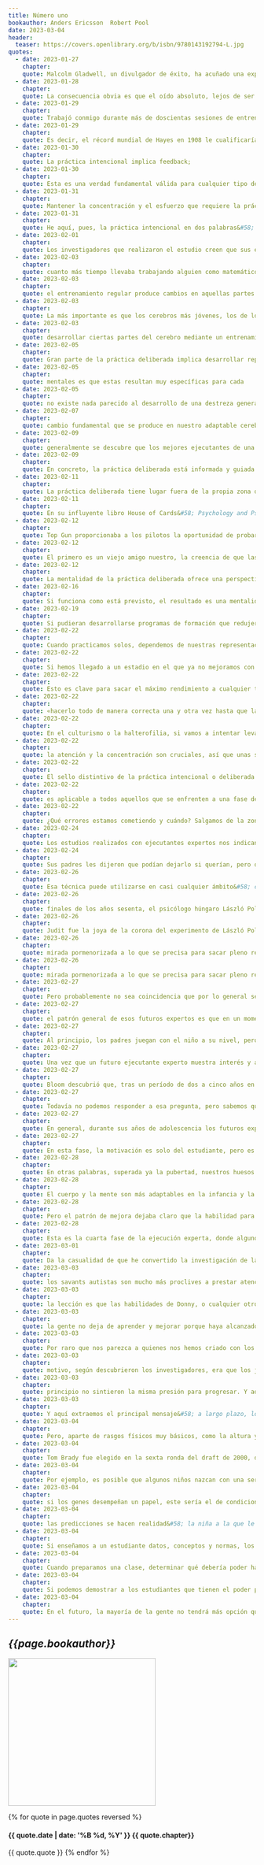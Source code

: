 ```yaml
---
title: Número uno
bookauthor: Anders Ericsson  Robert Pool
date: 2023-03-04
header:
  teaser: https://covers.openlibrary.org/b/isbn/9780143192794-L.jpg
quotes:
  - date: 2023-01-27
    chapter: 
    quote: Malcolm Gladwell, un divulgador de éxito, ha acuñado una expresión que ha hecho fortuna&#58; Para alcanzar la maestría en una actividad —sea la matemática, la gimnasia, el ajedrez o la cocina— hacen falta diez mil horas de entrenamiento. En el presente libro, Ericsson ha resumido el resultado de sus investigaciones. Según él, lo que permite alcanzar la maestría —la expertise— es la práctica deliberada. No cualquier tipo de práctica, porque miles de horas de experiencia pueden no producir ninguna mejora, sino un entrenamiento bien dirigido.
  - date: 2023-01-28
    chapter: 
    quote: La consecuencia obvia es que el oído absoluto, lejos de ser un don concedido solo a unos pocos afortunados, es una habilidad que puede desarrollar prácticamente cualquier persona con la práctica y el entrenamiento adecuados.
  - date: 2023-01-29
    chapter: 
    quote: Trabajó conmigo durante más de doscientas sesiones de entrenamiento, y al final llegó a los ochenta y dos dígitos, ¡ochenta y dos! Si el lector se detiene a pensar un momento en ello, se dará cuenta de lo increíble que es en realidad esta capacidad de memoria.
  - date: 2023-01-29
    chapter: 
    quote: Es decir, el récord mundial de Hayes en 1908 le cualificaría para correr en la actual maratón de Boston (en la que participan alrededor de treinta mil corredores), pero no con demasiado margen.
  - date: 2023-01-30
    chapter: 
    quote: La práctica intencional implica feedback;
  - date: 2023-01-30
    chapter: 
    quote: Esta es una verdad fundamental válida para cualquier tipo de práctica&#58; si uno no se fuerza nunca a ir más allá de su zona de confort, no mejorará jamás.
  - date: 2023-01-31
    chapter: 
    quote: Mantener la concentración y el esfuerzo que requiere la práctica intencional es una labor ardua, y en general no resulta divertido.
  - date: 2023-01-31
    chapter: 
    quote: He aquí, pues, la práctica intencional en dos palabras&#58; salgamos de nuestra zona de confort, pero hagámoslo centrando nuestra atención, con objetivos claros, un plan para alcanzar dichos objetivos y una forma de monitorizar los progresos. ¡Ah!, y necesitamos encontrar un modo de mantener nuestra motivación.
  - date: 2023-02-01
    chapter: 
    quote: Los investigadores que realizaron el estudio creen que sus ejercicios de entrenamiento enseñaron al cerebro de los sujetos a hacer un mejor trabajo de procesamiento, lo que a su vez permitió a los sujetos distinguir detalles más pequeños sin que hubiera mejora alguna en la señal procedente de los ojos.
  - date: 2023-02-03
    chapter: 
    quote: cuanto más tiempo llevaba trabajando alguien como matemático, más materia gris tenía en el lóbulo parietal inferior derecho, lo que sugeriría que el incremento de tamaño era producto de un pensamiento matemático prolongado, y no algo con lo que había nacido la persona.
  - date: 2023-02-03
    chapter: 
    quote: el entrenamiento regular produce cambios en aquellas partes del cerebro que se ven desafiadas por dicho entrenamiento. El
  - date: 2023-02-03
    chapter: 
    quote: La más importante es que los cerebros más jóvenes, los de los niños y adolescentes, son más adaptables que los cerebros adultos, de manera que el entrenamiento puede tener mayores efectos en las personas más jóvenes. Dado que el cerebro joven está desarrollándose en varios aspectos, el entrenamiento a edades tempranas puede configurar de hecho el curso del desarrollo posterior, produciendo cambios significativos.
  - date: 2023-02-03
    chapter: 
    quote: desarrollar ciertas partes del cerebro mediante un entrenamiento prolongado puede tener un precio&#58; en muchos casos, las personas que han desarrollado una destreza o aptitud en un grado extraordinario parecen haber experimentado un retroceso en otra área.
  - date: 2023-02-05
    chapter: 
    quote: Gran parte de la práctica deliberada implica desarrollar representaciones mentales cada vez más eficientes que se pueden utilizar en cualquier actividad que se realice.
  - date: 2023-02-05
    chapter: 
    quote: mentales es que estas resultan muy específicas para cada
  - date: 2023-02-05
    chapter: 
    quote: no existe nada parecido al desarrollo de una destreza general. No se puede entrenar la memoria&#58; se entrena la memoria para secuencias de dígitos, o para conjuntos de palabras, o para rostros de personas.
  - date: 2023-02-07
    chapter: 
    quote: cambio fundamental que se produce en nuestro adaptable cerebro en respuesta a la práctica deliberada es el desarrollo de mejores representaciones mentales, lo que a su vez abre nuevas posibilidades de mejorar nuestro nivel de ejecución.
  - date: 2023-02-09
    chapter: 
    quote: generalmente se descubre que los mejores ejecutantes de una disciplina son los que han dedicado más tiempo a diversos tipos de práctica intencional.
  - date: 2023-02-09
    chapter: 
    quote: En concreto, la práctica deliberada está informada y guiada por los logros de los mejores ejecutantes y por la comprensión de qué es lo que hacen esos expertos para sobresalir. La práctica deliberada es una práctica intencional que sabe adónde va y cómo se llega.
  - date: 2023-02-11
    chapter: 
    quote: La práctica deliberada tiene lugar fuera de la propia zona de confort y requiere que la persona intente constantemente hacer cosas que están justo un poco más allá de sus habilidades actuales. Por lo tanto, exige un esfuerzo casi máximo, lo que en general no resulta placentero.
  - date: 2023-02-11
    chapter: 
    quote: En su influyente libro House of Cards&#58; Psychology and Psychotherapy Built on Myth, el psicólogo Robyn Dawes describía diversas investigaciones que mostraban que los psiquiatras y psicólogos titulados no eran más eficaces en la realización de terapias que personas profanas que había recibido una mínima formación.
  - date: 2023-02-12
    chapter: 
    quote: Top Gun proporcionaba a los pilotos la oportunidad de probar cosas distintas y cometer errores sin consecuencias fatales, de obtener feedback y de averiguar cómo hacerlo mejor, y al día siguiente ponía a prueba lo que habían aprendido. Una y otra vez.
  - date: 2023-02-12
    chapter: 
    quote: El primero es un viejo amigo nuestro, la creencia de que las habilidades de una persona están limitadas por características genéticamente definidas. Esa creencia se manifiesta en toda clase de afirmaciones del tipo «no puedo…» o «no soy…»&#58; «Yo no soy muy creativo»; «No sé tratar a la gente»; «No soy muy bueno con los números»; «No puedo hacerlo mejor de lo que lo hago…». Pero, como hemos visto, el tipo de práctica adecuado puede ayudar a mejorar a casi todo el mundo en casi cualquier ámbito en el que decida centrarse. Podemos configurar nuestro propio potencial.
  - date: 2023-02-12
    chapter: 
    quote: La mentalidad de la práctica deliberada ofrece una perspectiva muy distinta&#58; cualquiera puede mejorar, pero ello requiere el enfoque correcto. Si no mejoramos, no es porque carezcamos de talento innato, sino porque no practicamos de la forma correcta. Cuando se entiende esto, la mejora pasa a ser cuestión de averiguar cuál es esa forma correcta.
  - date: 2023-02-16
    chapter: 
    quote: Si funciona como está previsto, el resultado es una mentalidad completamente distinta de la habitual en la que la jornada laboral es solo para trabajar y la práctica se realiza únicamente en ocasiones especiales, como cuando llega un consultor y organiza una sesión de formación. Esta mentalidad orientada a la práctica es muy similar a la de los ejecutantes expertos, que están constantemente practicando y, cuando no, buscan formas de perfeccionar sus destrezas.
  - date: 2023-02-19
    chapter: 
    quote: Si pudieran desarrollarse programas de formación que redujeran a la mitad el tiempo que necesita un cirujano para alcanzar el estatus de experto, ello podría suponer una importante diferencia para los pacientes.
  - date: 2023-02-22
    chapter: 
    quote: Cuando practicamos solos, dependemos de nuestras representaciones mentales para llevar un seguimiento de nuestra ejecución y determinar qué podemos estar haciendo mal. Esto no es imposible, pero resulta mucho más difícil y menos eficiente que contar con un profesor experimentado que nos enseñe y nos proporcione feedback. Es especialmente complicado en los primeros estadios del proceso de aprendizaje, cuando nuestras representaciones mentales todavía son vacilantes e imprecisas; una vez que hemos desarrollado unas representaciones sólidas, podemos trabajar a partir de ellas para crear otras nuevas y más eficaces.
  - date: 2023-02-22
    chapter: 
    quote: Si hemos llegado a un estadio en el que ya no mejoramos con rapidez o no lo hacemos en absoluto, no hay que temer buscar un nuevo instructor. Lo más importante es seguir avanzando.
  - date: 2023-02-22
    chapter: 
    quote: Esto es clave para sacar el máximo rendimiento a cualquier tipo de actividad, desde clases particulares o en grupo hasta entrenamientos en solitario, juegos o competiciones&#58; hagamos lo que hagamos, que sea concentrados. Cole Armstrong,
  - date: 2023-02-22
    chapter: 
    quote: «hacerlo todo de manera correcta una y otra vez hasta que la excelencia en cada detalle se convierta en un hábito firmemente arraigado».[13]
  - date: 2023-02-22
    chapter: 
    quote: En el culturismo o la halterofilia, si vamos a intentar levantar el máximo peso que nos permita nuestra capacidad en ese momento, debemos prepararnos antes y estar totalmente centrados durante el ejercicio.
  - date: 2023-02-22
    chapter: 
    quote: la atención y la concentración son cruciales, así que unas sesiones de entrenamiento más cortas y con unos objetivos más claros son la mejor manera de desarrollar nuevas destrezas con mayor rapidez. Es mejor entrenarse menos tiempo al cien por cien que al 70 % durante un período más largo. Cuando notemos que ya no somos capaces de concentrarnos adecuadamente, hay que poner fin a la sesión. Asimismo, debemos asegurarnos de que dormimos lo suficiente para poder entrenar con la máxima concentración.
  - date: 2023-02-22
    chapter: 
    quote: El sello distintivo de la práctica intencional o deliberada es intentar algo que no sabemos hacer, que nos saca de nuestra zona de confort, y ensayarlo una y otra vez, centrándonos en cómo estamos haciéndolo, dónde erramos y cómo podemos mejorar. La vida real (nuestro trabajo, nuestra educación académica, nuestras aficiones) rara vez nos brinda la oportunidad de llevar a cabo una repetición concienzuda de esta índole, así que, para mejorar, debemos generar oportunidades nosotros mismos.
  - date: 2023-02-22
    chapter: 
    quote: es aplicable a todos aquellos que se enfrenten a una fase de estancamiento&#58; la mejor manera de superarla es plantear nuevos desafíos a nuestro cerebro o cuerpo. Por ejemplo, los culturistas cambian el tipo de ejercicios que llevan a cabo, aumentan o disminuyen el peso que levantan o el número de repeticiones y modifican su rutina semanal. En realidad, la mayoría varían proactivamente sus patrones para no caer en el estancamiento. Cualquier capacitación en múltiples ámbitos se basa en el mismo principio&#58; alternar diferentes ejercicios para desafiarnos a nosotros mismos de distintas maneras.
  - date: 2023-02-22
    chapter: 
    quote: ¿Qué errores estamos cometiendo y cuándo? Salgamos de la zona de confort y veamos qué es lo primero que se desmorona. Luego diseñaremos una técnica de entrenamiento para mejorar esa carencia en particular.
  - date: 2023-02-24
    chapter: 
    quote: Los estudios realizados con ejecutantes expertos nos indican que, una vez que hemos practicado un tiempo y podemos ver los resultados, la propia destreza puede pasar a formar parte de nuestra motivación. Nos enorgullecemos de lo que hacemos, los cumplidos de nuestros amigos nos causan placer y nuestro sentido de identidad cambia. Empezamos a vernos como un orador público, un flautista o un creador de figuras de origami.
  - date: 2023-02-24
    chapter: 
    quote: Sus padres les dijeron que podían dejarlo si querían, pero que primero debían seguir practicando lo suficiente para recuperar el nivel anterior. Y funcionó. Una vez que hubieron practicado un tiempo y vuelto al punto de partida, se dieron cuenta de que podían continuar mejorando y de que aquel revés era solo temporal.
  - date: 2023-02-26
    chapter: 
    quote: Esa técnica puede utilizarse en casi cualquier ámbito&#58; crear un grupo de personas interesadas en lo mismo, o unirse a un grupo ya existente, y aprovechar la camaradería y las aficiones comunes como motivación extra para alcanzar nuestros objetivos. Esa es la idea que subyace en muchas organizaciones sociales, desde clubes de lectura y ajedrez hasta teatros comunitarios, y unirse a un grupo como ese o, si es necesario, formarlo, puede ser una fantástica solución para que los adultos mantengan la motivación.
  - date: 2023-02-26
    chapter: 
    quote: finales de los años sesenta, el psicólogo húngaro László Polgár y su mujer, Klara, se embarcaron en un gran experimento que consumiría su vida durante un cuarto de siglo.[1] László había estudiado a centenares de personas consideradas genios en una disciplina u otra y concluyó que, con la educación adecuada, cualquier niño podía convertirse en un genio.
  - date: 2023-02-26
    chapter: 
    quote: Judit fue la joya de la corona del experimento de László Polgár. Fue nombrada gran maestra a los quince años y cinco meses, lo cual la convertía en la persona más joven, ya fuera hombre o mujer, en alcanzar ese nivel.[3] Hasta su retirada en 2014 y durante veinticinco años fue la ajedrecista número uno del mundo. En una ocasión llegó al número ocho del mundo en ambas categorías y en 2005 se convirtió en la primera mujer, y hasta la fecha, única, que participó en el Campeonato Mundial absoluto.
  - date: 2023-02-26
    chapter: 
    quote: mirada pormenorizada a lo que se precisa para sacar pleno rendimiento de la adaptabilidad humana y llegar a la frontera de sus capacidades. Normalmente, ese proceso empieza en la infancia o los primeros años de adolescencia y se prolonga una década o más hasta que se alcanza el nivel experto. Pero no se detiene ahí.
  - date: 2023-02-26
    chapter: 
    quote: mirada pormenorizada a lo que se precisa para sacar pleno rendimiento de la adaptabilidad humana y llegar a la frontera de sus capacidades. Normalmente, ese proceso empieza en la infancia o los primeros años de adolescencia y se prolonga una década o más hasta que se alcanza el nivel experto
  - date: 2023-02-27
    chapter: 
    quote: Pero probablemente no sea coincidencia que por lo general sean los hermanos pequeños los que han alcanzado cotas más altas. En parte podría obedecer al hecho de que los padres aprenden de sus experiencias con los hermanos mayores y lo hacen mejor con los pequeños, pero también es probable que la presencia de un hermano mayor que participe en una actividad determinada ofrezca ventajas al menor.
  - date: 2023-02-27
    chapter: 
    quote: el patrón general de esos futuros expertos es que en un momento dado mostraron gran interés por un ámbito, en el que parecían más prometedores que otros niños de una edad similar
  - date: 2023-02-27
    chapter: 
    quote: Al principio, los padres juegan con el niño a su nivel, pero poco a poco orientan la actividad hacia el verdadero propósito del «juguete». Le explican los movimientos especiales de las piezas de ajedrez. Le enseñan cómo se utiliza el palo de golf para golpear la bola. Revelan la capacidad del piano para producir una melodía y no una mera cacofonía.
  - date: 2023-02-27
    chapter: 
    quote: Una vez que un futuro ejecutante experto muestra interés y aptitudes en un ámbito, el siguiente paso normalmente es asistir a clase con un entrenador o profesor.
  - date: 2023-02-27
    chapter: 
    quote: Bloom descubrió que, tras un período de dos a cinco años en esta fase, los futuros expertos empezaban a identificarse más con la destreza que estaban desarrollando que con otros ámbitos de interés, como la escuela y la vida social. A los once o doce años se veían como pianistas, nadadores o matemáticos antes de cumplir los diecisiete o dieciocho. Empezaban a tomarse en serio lo que hacían.
  - date: 2023-02-27
    chapter: 
    quote: Todavía no podemos responder a esa pregunta, pero sabemos que la gente que desarrolla destrezas en cierta disciplina practicando durante años parece sentir mucho placer al llevarla a cabo. A los matemáticos les gusta dedicarse a las matemáticas.
  - date: 2023-02-27
    chapter: 
    quote: En general, durante sus años de adolescencia los futuros expertos adquieren un gran compromiso para convertirse en los mejores. Ese compromiso es la tercera fase. En ella, los estudiantes a menudo buscarán a los mejores profesores o escuelas para su formación, aunque ello les suponga trasladarse a la otra punta del país.
  - date: 2023-02-27
    chapter: 
    quote: En esta fase, la motivación es solo del estudiante, pero es posible que la familia siga desempeñando un destacado papel de apoyo. Por ejemplo, en el caso de los adolescentes que van a otras zonas del país a formarse con un entrenador importante, la familia suele trasladarse con ellos. Y el propio entrenamiento puede ser increíblemente caro, no solo el coste del profesor o entrenador, sino también el material, el transporte, etc.
  - date: 2023-02-28
    chapter: 
    quote: En otras palabras, superada ya la pubertad, nuestros huesos conservan su capacidad para cambiar en respuesta al estrés.
  - date: 2023-02-28
    chapter: 
    quote: El cuerpo y la mente son más adaptables en la infancia y la adolescencia que en la edad adulta, pero en casi todos los aspectos siguen siéndolo hasta cierto punto durante toda la vida.
  - date: 2023-02-28
    chapter: 
    quote: Pero el patrón de mejora dejaba claro que la habilidad para reconocer notas podía trabajarse en los adultos, al menos en algunos, y si se mantenía ese entrenamiento, o tal vez si se utilizaba un planteamiento más eficaz, varios de esos sujetos podrían haber desarrollado un oído absoluto.
  - date: 2023-02-28
    chapter: 
    quote: Esta es la cuarta fase de la ejecución experta, donde algunos rebasan el conocimiento existente en su ámbito y realizan aportaciones creativas únicas. De las cuatro fases, es la que menos comprendemos y la más interesante.
  - date: 2023-03-01
    chapter: 
    quote: Da la casualidad de que he convertido la investigación de las historias de esos prodigios en un hobby y puedo afirmar con seguridad que nunca he encontrado un caso convincente de alguien que desarrolle habilidades extraordinarias sin una práctica intensa y prolongada.
  - date: 2023-03-03
    chapter: 
    quote: los savants autistas son mucho más proclives a prestar atención a los detalles y a conductas repetitivas.[18] Cuando algo les llama la atención, ignoran todo lo demás y se recluyen en un mundo propio.
  - date: 2023-03-03
    chapter: 
    quote: la lección es que las habilidades de Donny, o cualquier otro savant, para el cálculo de fechas no tienen nada de mágico.
  - date: 2023-03-03
    chapter: 
    quote: la gente no deja de aprender y mejorar porque haya alcanzado un límite innato de rendimiento, sino porque, por alguna razón, ha dejado de practicar o ni siquiera ha empezado a hacerlo. No existen indicios de que personas por lo demás normales nazcan sin un talento innato para cantar, resolver problemas matemáticos o ejecutar cualquier otra destreza.
  - date: 2023-03-03
    chapter: 
    quote: Por raro que nos parezca a quienes nos hemos criado con los personajes de ficción torturados pero brillantes que destacan en el ajedrez, todo indica que una mayor inteligencia no guarda relación con un nivel ajedrecístico más elevado en adultos.
  - date: 2023-03-03
    chapter: 
    quote: motivo, según descubrieron los investigadores, era que los jugadores de élite con un CI más bajo solían practicar más, lo cual mejoraba sus aptitudes hasta el punto de que obtenían mejores resultados que los jugadores de élite con un cociente más elevado. El
  - date: 2023-03-03
    chapter: 
    quote: principio no sintieron la misma presión para progresar. Y aquí extraemos el principal mensaje&#58; a largo plazo, los que se imponen son los que practican más y no los que contaron con cierta ventaja inicial gracias a su inteligencia o algún otro talento.
  - date: 2023-03-03
    chapter: 
    quote: Y aquí extraemos el principal mensaje&#58; a largo plazo, los que se imponen son los que practican más y no los que contaron con cierta ventaja inicial gracias a su inteligencia o algún otro talento.
  - date: 2023-03-04
    chapter: 
    quote: Pero, aparte de rasgos físicos muy básicos, como la altura y el tamaño corporal en el deporte, no tenemos pruebas firmes de que existan esos requisitos mínimos. Sí sabemos, y esto es importante, que en el caso de las personas que han practicado lo suficiente y alcanzado cierto nivel de destreza en su ámbito no existen indicios de que unas habilidades determinadas genéticamente influyan en la decisión de quién figurará entre los mejores.
  - date: 2023-03-04
    chapter: 
    quote: Tom Brady fue elegido en la sexta ronda del draft de 2000, después de otros ciento noventa y ocho jugadores, y acabó convirtiéndose en uno de los mejores quarterbacks de la historia.
  - date: 2023-03-04
    chapter: 
    quote: Por ejemplo, es posible que algunos niños nazcan con una serie de genes que les hacen sentir más placer dibujando o haciendo música. En ese caso, esos niños serán más proclives a dibujar o hacer música que otros.
  - date: 2023-03-04
    chapter: 
    quote: si los genes desempeñan un papel, este sería el de condicionar las probabilidades que tiene una persona de llevar a cabo una práctica deliberada o lo eficaz que podría ser esa práctica.
  - date: 2023-03-04
    chapter: 
    quote: las predicciones se hacen realidad&#58; la niña a la que le dijeron que se olvidara del deporte nunca golpea bien una pelota de tenis o de fútbol; el niño al que le aseguraron que no tenía oído jamás aprende a tocar un instrumento o a cantar bien; y los niños a los que se les dijo que no eran buenos en matemáticas llegan a creérselo. La profecía acaba cumpliéndose.
  - date: 2023-03-04
    chapter: 
    quote: Si enseñamos a un estudiante datos, conceptos y normas, los guardará en la memoria a largo plazo como elementos individuales, y si desea hacer algo con ellos, como utilizarlos para resolver un problema, razonar para responder a una pregunta u organizarlos y analizarlos para hilvanar un tema o hipótesis, intervendrán las limitaciones de atención y la memoria a corto plazo. El estudiante debe tener en mente todas esas piezas inconexas a la vez que trabaja con ellas para encontrar una solución. Sin embargo, si esa información se asimila como parte del proceso de creación de representaciones mentales destinadas a hacer algo, las piezas pasan a formar parte de un patrón interconectado que aporta contexto y significado a la información, con lo cual es más fácil trabajar con ellas.
  - date: 2023-03-04
    chapter: 
    quote: Cuando preparamos una clase, determinar qué debería poder hacer un alumno es mucho más eficaz que determinar qué debería saber. Luego, la parte del conocimiento se une al proceso.
  - date: 2023-03-04
    chapter: 
    quote: Si podemos demostrar a los estudiantes que tienen el poder para desarrollar una aptitud de su elección y que, aunque no es fácil, conlleva muchas recompensas que harán que merezca la pena, habrá muchas más posibilidades de que utilicen la práctica deliberada para desarrollar varias destrezas a lo largo de su vida.
  - date: 2023-03-04
    chapter: 
    quote: En el futuro, la mayoría de la gente no tendrá más opción que aprender nuevas aptitudes de forma continua, de modo que será esencial enseñar a estudiantes y adultos a aprender eficientemente.
---
```

## *{{page.bookauthor}}*

<img width="300" src="{{ page.header.teaser }}"/>

{% for quote in page.quotes reversed %}
#### {{ quote.date | date: '%B %d, %Y' }} {{ quote.chapter}}
{{ quote.quote }}
{% endfor %}
